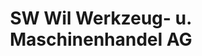---
title: "SW Wil Werkzeug- u. Maschinenhandel AG"
url: /bronschhofen/sw-wil-werkzeug-u-maschinenhandel-ag/
shop: Baumarkt
---